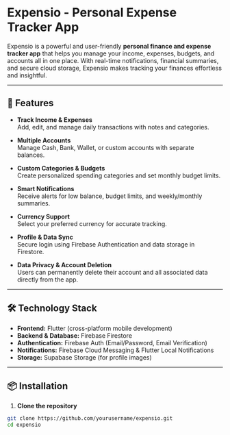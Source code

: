 # Expensio - Personal Expense Tracker App

Expensio is a powerful and user-friendly **personal finance and expense tracker app** that helps you manage your income, expenses, budgets, and accounts all in one place. With real-time notifications, financial summaries, and secure cloud storage, Expensio makes tracking your finances effortless and insightful.

---

## 🌟 Features

- **Track Income & Expenses**  
  Add, edit, and manage daily transactions with notes and categories.

- **Multiple Accounts**  
  Manage Cash, Bank, Wallet, or custom accounts with separate balances.

- **Custom Categories & Budgets**  
  Create personalized spending categories and set monthly budget limits.

- **Smart Notifications**  
  Receive alerts for low balance, budget limits, and weekly/monthly summaries.

- **Currency Support**  
  Select your preferred currency for accurate tracking.

- **Profile & Data Sync**  
  Secure login using Firebase Authentication and data storage in Firestore.

- **Data Privacy & Account Deletion**  
  Users can permanently delete their account and all associated data directly from the app.

---

## 🛠 Technology Stack

- **Frontend:** Flutter (cross-platform mobile development)  
- **Backend & Database:** Firebase Firestore  
- **Authentication:** Firebase Auth (Email/Password, Email Verification)  
- **Notifications:** Firebase Cloud Messaging & Flutter Local Notifications  
- **Storage:** Supabase Storage (for profile images)

---

## 📦 Installation

1. **Clone the repository**
```bash
git clone https://github.com/yourusername/expensio.git
cd expensio